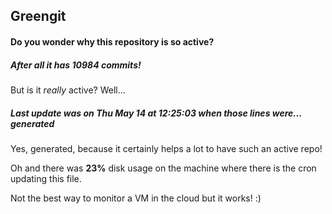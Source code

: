 ## Greengit

#### Do you wonder why this repository is so active?

##### After all it has 10984 commits!

But is it *really* active? Well...

##### Last update was on Thu May 14 at 12:25:03 when those lines were... generated

Yes, generated, because it certainly helps a lot to have such an active repo!

Oh and there was **23%** disk usage on the machine
where there is the cron updating this file.

Not the best way to monitor a VM in the cloud but it works! :)

